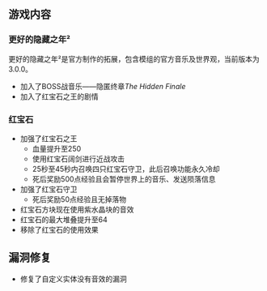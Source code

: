 ## 游戏内容

### 更好的隐藏之年²

更好的隐藏之年²是官方制作的拓展，包含模组的官方音乐及世界观，当前版本为3.0.0。

- 加入了BOSS战音乐——隐匿终章*The Hidden Finale*
- 加入了红宝石之王的剧情

### 红宝石

- 加强了红宝石之王
  - 血量提升至250
  - 使用红宝石阔剑进行近战攻击
  - 25秒至45秒内召唤四只红宝石守卫，此后召唤功能永久冷却
  - 死后奖励500点经验且会暂停世界上的音乐、发送陨落信息
- 加强了红宝石守卫
  - 死后奖励50点经验且无掉落物
- 红宝石方块现在使用紫水晶块的音效
- 红宝石的最大堆叠提升至64
- 移除了红宝石的使用效果

## 漏洞修复

- 修复了自定义实体没有音效的漏洞
